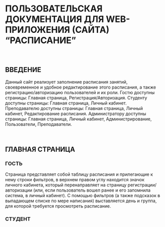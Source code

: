 # ПОЛЬЗОВАТЕЛЬСКАЯ ДОКУМЕНТАЦИЯ ДЛЯ WEB-ПРИЛОЖЕНИЯ (САЙТА) “РАСПИСАНИЕ”

&nbsp;
## ВВЕДЕНИЕ

Данный сайт реализует заполнение расписания занятий, своевременное и удобное редактирование этого расписания, а также регистрацию/авторизацию пользователей и их роли.
Гостю доступны страницы: Главная страница, Регистрация/Авторизация.
Студенту доступны страницы: Главная страница, Личный кабинет.
Преподавателю доступны страницы: Главная страница, Личный кабинет, Редактирование расписания.
Администратору доступны страницы: Главная страница, Личный кабинет, Администрирование, Пользователи, Преподаватели.

&nbsp;
## ГЛАВНАЯ СТРАНИЦА

### ГОСТЬ
Страница представляет собой таблицу расписания и прилегающие к нему строки фильтров, в верхнем правом углу находится значок личного кабинета, который перенаправляет на страницу регистрации/авторизации (или, если пользователь вошел ранее и его запомнила система, в личный кабинет).
С помощью фильтров (а также подсказок в выпадающем списке по мере написания) выставляется день и группа, для которой требуется просмотреть расписание.

### СТУДЕНТ
